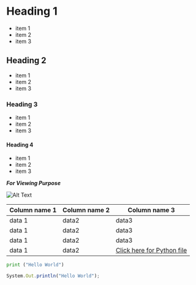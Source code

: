 # Heading 1
* item 1
* item 2
* item 3

## Heading 2
* item 1
* item 2
* item 3

### Heading 3
- item 1
- item 2
- item 3

#### Heading 4
+ item 1
+ item 2
+ item 3

***_For Viewing Purpose_***
<!--- comment--->
![Alt Text](https://cdn.pixabay.com/photo/2014/06/03/19/38/road-sign-361514_1280.png)

|Column name 1 | Column name 2 | Column name 3 |
---|---|---|
|data 1|data2|data3|
|data 1|data2|data3|
|data 1|data2|data3|
|data 1|data2|[Click here for Python file](https://github.com/rmhjn/Training/commit/9a1a180cf79ca2aceb2c499c3df23707ca77fc21)|
```python
print ("Hello World")
```
```javascript
System.Out.println("Hello World");
```